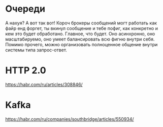 # Очереди
А нахуя? А вот так вот!
Короч брокеры сообщений могт работать как файр енд форгет,
ты вкинул сообщение и тебе пофиг, как конкретно и кем это будет обработано.
Главное, что будет. Оно асинхронно, оно масштабируемо, оно умеет балансировать всю фигню внутри себя.
Помимо прочего, можно организовать полноценное общение внутри системы типа запрос-ответ.

# HTTP 2.0

https://habr.com/ru/articles/308846/

# Kafka

https://habr.com/ru/companies/southbridge/articles/550934/
